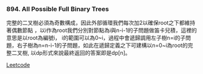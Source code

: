 ### 894. All Possible Full Binary Trees

完整的二叉樹必須為奇數構成，因此外部循環我們每次加2以確保root之下都維持著偶數節點
，以i作為root我們分別對節點為i與n-i-1的子問題做笛卡兒積，這裡的意思是以root為編號i，
i的範圍可以為0~i，過程中會遞歸調用左子樹n=i的子問題，右子樹為n=n-i-1的子問題，如此在遞歸定義之下可建構以n=0~i為root的完整二叉樹,
以dp形式來說最終返回的答案即是dp[n]。


[Leetcode](https://leetcode.com/problems/all-possible-full-binary-trees/)

